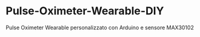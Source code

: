 # Pulse-Oximeter-Wearable-DIY
Pulse Oximeter Wearable personalizzato con Arduino e sensore MAX30102
